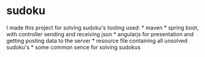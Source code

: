 # sudoku
I made this project for solving sudoku's
        tooling used:
           * maven
           * spring boot, with controller sending and receiving json
           * angularjs for presentation and getting posting data to the server
           * resource file containing all unsolved sudoku's
           * some common sence for solving sudokus
